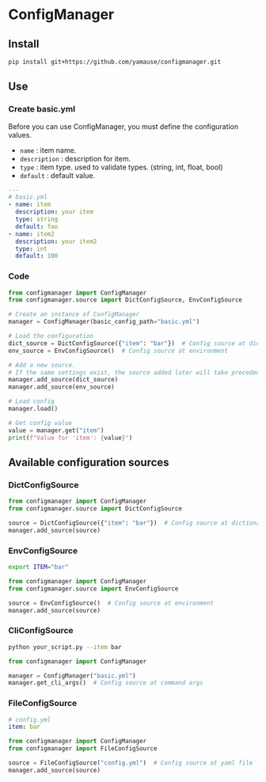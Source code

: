 # ConfigManager

## Install

```sh
pip install git+https://github.com/yamause/configmanager.git
```

## Use

### Create basic.yml


Before you can use ConfigManager, you must define the configuration values.

- `name` : item name.
- `description` : description for item.
- `type` : item type. used to validate types. (string, int, float, bool)
- `default` : default value.

```yml
---
# basic.yml
- name: item
  description: your item
  type: string
  default: foo
- name: item2
  description: your item2
  type: int
  default: 100
```

### Code

```python
from configmanager import ConfigManager
from configmanager.source import DictConfigSource, EnvConfigSource

# Create an instance of ConfigManager
manager = ConfigManager(basic_config_path="basic.yml")

# Load the configuration
dict_source = DictConfigSource({"item": "bar"})  # Config source at dictionary
env_source = EnvConfigSource()  # Config source at environment

# Add a new source.
# If the same settings exist, the source added later will take precedence.
manager.add_source(dict_source)
manager.add_source(env_source)

# Load config
manager.load()

# Get config value
value = manager.get("item")
print(f"Value for 'item': {value}")
```

## Available configuration sources

### DictConfigSource

```python
from configmanager import ConfigManager
from configmanager.source import DictConfigSource

source = DictConfigSource({"item": "bar"})  # Config source at dictionary
manager.add_source(source)
```

### EnvConfigSource

```sh
export ITEM="bar"
```

```python
from configmanager import ConfigManager
from configmanager.source import EnvConfigSource

source = EnvConfigSource()  # Config source at environment
manager.add_source(source)
```

### CliConfigSource

```sh
python your_script.py --item bar
```

```python
from configmanager import ConfigManager

manager = ConfigManager("basic.yml")
manager.get_cli_args()  # Config source at command args
```

### FileConfigSource

```yaml
# config.yml
item: bar
```

```python
from configmanager import ConfigManager
from configmanager import FileConfigSource

source = FileConfigSource("config.yml")  # Config source at yaml file
manager.add_source(source)
```
